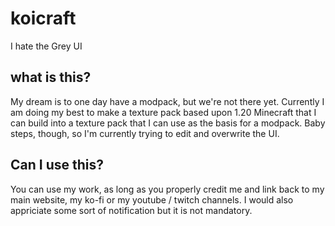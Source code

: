 # koicraft
I hate the Grey UI

## what is this?
My dream is to one day have a modpack, but we're not there yet. Currently I am doing my best to make a texture pack based upon 1.20 Minecraft that I can build into a texture pack that I can use as the basis for a modpack. Baby steps, though, so I'm currently trying to edit and overwrite the UI.

## Can I use this?
You can use my work, as long as you properly credit me and link back to my main website, my ko-fi or my youtube / twitch channels. I would also appriciate some sort of notification but it is not mandatory.
